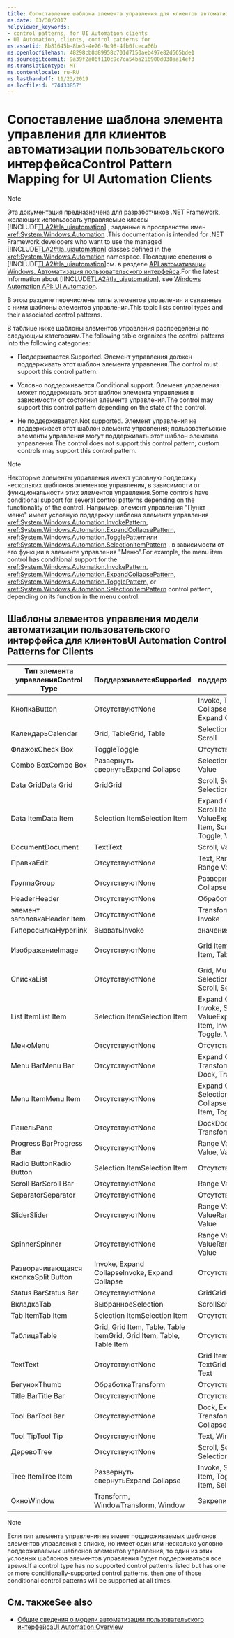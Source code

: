 ```yaml
---
title: Сопоставление шаблона элемента управления для клиентов автоматизации пользовательского интерфейса
ms.date: 03/30/2017
helpviewer_keywords:
- control patterns, for UI Automation clients
- UI Automation, clients, control patterns for
ms.assetid: 8b81645b-8be3-4e26-9c98-4fb0fceca06b
ms.openlocfilehash: 48298cb8d89958c701d7150aeb497e82d565bde1
ms.sourcegitcommit: 9a39f2a06f110c9c7ca54ba216900d038aa14ef3
ms.translationtype: MT
ms.contentlocale: ru-RU
ms.lasthandoff: 11/23/2019
ms.locfileid: "74433857"
---
```

# <a name="control-pattern-mapping-for-ui-automation-clients"></a><span data-ttu-id="aa143-102">Сопоставление шаблона элемента управления для клиентов автоматизации пользовательского интерфейса</span><span class="sxs-lookup"><span data-stu-id="aa143-102">Control Pattern Mapping for UI Automation Clients</span></span>
> [!NOTE]
> <span data-ttu-id="aa143-103">Эта документация предназначена для разработчиков .NET Framework, желающих использовать управляемые классы [!INCLUDE[TLA2#tla_uiautomation](../../../includes/tla2sharptla-uiautomation-md.md)] , заданные в пространстве имен <xref:System.Windows.Automation> .</span><span class="sxs-lookup"><span data-stu-id="aa143-103">This documentation is intended for .NET Framework developers who want to use the managed [!INCLUDE[TLA2#tla_uiautomation](../../../includes/tla2sharptla-uiautomation-md.md)] classes defined in the <xref:System.Windows.Automation> namespace.</span></span> <span data-ttu-id="aa143-104">Последние сведения о [!INCLUDE[TLA2#tla_uiautomation](../../../includes/tla2sharptla-uiautomation-md.md)]см. в разделе [API автоматизации Windows. Автоматизация пользовательского интерфейса](/windows/win32/winauto/entry-uiauto-win32).</span><span class="sxs-lookup"><span data-stu-id="aa143-104">For the latest information about [!INCLUDE[TLA2#tla_uiautomation](../../../includes/tla2sharptla-uiautomation-md.md)], see [Windows Automation API: UI Automation](/windows/win32/winauto/entry-uiauto-win32).</span></span>  
  
 <span data-ttu-id="aa143-105">В этом разделе перечислены типы элементов управления и связанные с ними шаблоны элементов управления.</span><span class="sxs-lookup"><span data-stu-id="aa143-105">This topic lists control types and their associated control patterns.</span></span>  
  
 <span data-ttu-id="aa143-106">В таблице ниже шаблоны элементов управления распределены по следующим категориям.</span><span class="sxs-lookup"><span data-stu-id="aa143-106">The following table organizes the control patterns into the following categories:</span></span>  
  
- <span data-ttu-id="aa143-107">Поддерживается.</span><span class="sxs-lookup"><span data-stu-id="aa143-107">Supported.</span></span> <span data-ttu-id="aa143-108">Элемент управления должен поддерживать этот шаблон элемента управления.</span><span class="sxs-lookup"><span data-stu-id="aa143-108">The control must support this control pattern.</span></span>  
  
- <span data-ttu-id="aa143-109">Условно поддерживается.</span><span class="sxs-lookup"><span data-stu-id="aa143-109">Conditional support.</span></span> <span data-ttu-id="aa143-110">Элемент управления может поддерживать этот шаблон элемента управления в зависимости от состояния элемента управления.</span><span class="sxs-lookup"><span data-stu-id="aa143-110">The control may support this control pattern depending on the state of the control.</span></span>  
  
- <span data-ttu-id="aa143-111">Не поддерживается.</span><span class="sxs-lookup"><span data-stu-id="aa143-111">Not supported.</span></span> <span data-ttu-id="aa143-112">Элемент управления не поддерживает этот шаблон элемента управления; пользовательские элементы управления могут поддерживать этот шаблон элемента управления.</span><span class="sxs-lookup"><span data-stu-id="aa143-112">The control does not support this control pattern; custom controls may support this control pattern.</span></span>  
  
> [!NOTE]
> <span data-ttu-id="aa143-113">Некоторые элементы управления имеют условную поддержку нескольких шаблонов элементов управления, в зависимости от функциональности этих элементов управления.</span><span class="sxs-lookup"><span data-stu-id="aa143-113">Some controls have conditional support for several control patterns depending on the functionality of the control.</span></span> <span data-ttu-id="aa143-114">Например, элемент управления "Пункт меню" имеет условную поддержку шаблона элемента управления <xref:System.Windows.Automation.InvokePattern>, <xref:System.Windows.Automation.ExpandCollapsePattern>, <xref:System.Windows.Automation.TogglePattern>или <xref:System.Windows.Automation.SelectionItemPattern> , в зависимости от его функции в элементе управления "Меню".</span><span class="sxs-lookup"><span data-stu-id="aa143-114">For example, the menu item control has conditional support for the <xref:System.Windows.Automation.InvokePattern>, <xref:System.Windows.Automation.ExpandCollapsePattern>, <xref:System.Windows.Automation.TogglePattern>, or <xref:System.Windows.Automation.SelectionItemPattern> control pattern, depending on its function in the menu control.</span></span>  
  
<a name="control_mapping_clients"></a>   
## <a name="ui-automation-control-patterns-for-clients"></a><span data-ttu-id="aa143-115">Шаблоны элементов управления модели автоматизации пользовательского интерфейса для клиентов</span><span class="sxs-lookup"><span data-stu-id="aa143-115">UI Automation Control Patterns for Clients</span></span>  
  
|<span data-ttu-id="aa143-116">Тип элемента управления</span><span class="sxs-lookup"><span data-stu-id="aa143-116">Control Type</span></span>|<span data-ttu-id="aa143-117">Поддерживается</span><span class="sxs-lookup"><span data-stu-id="aa143-117">Supported</span></span>|<span data-ttu-id="aa143-118">Условно поддерживается</span><span class="sxs-lookup"><span data-stu-id="aa143-118">Conditional Support</span></span>|<span data-ttu-id="aa143-119">Не поддерживается</span><span class="sxs-lookup"><span data-stu-id="aa143-119">Not Supported</span></span>|  
|------------------|---------------|-------------------------|-------------------|  
|<span data-ttu-id="aa143-120">Кнопка</span><span class="sxs-lookup"><span data-stu-id="aa143-120">Button</span></span>|<span data-ttu-id="aa143-121">Отсутствуют</span><span class="sxs-lookup"><span data-stu-id="aa143-121">None</span></span>|<span data-ttu-id="aa143-122">Invoke, Toggle, Expand Collapse</span><span class="sxs-lookup"><span data-stu-id="aa143-122">Invoke, Toggle, Expand Collapse</span></span>|<span data-ttu-id="aa143-123">Отсутствуют</span><span class="sxs-lookup"><span data-stu-id="aa143-123">None</span></span>|  
|<span data-ttu-id="aa143-124">Календарь</span><span class="sxs-lookup"><span data-stu-id="aa143-124">Calendar</span></span>|<span data-ttu-id="aa143-125">Grid, Table</span><span class="sxs-lookup"><span data-stu-id="aa143-125">Grid, Table</span></span>|<span data-ttu-id="aa143-126">Selection, Scroll</span><span class="sxs-lookup"><span data-stu-id="aa143-126">Selection, Scroll</span></span>|<span data-ttu-id="aa143-127">значения</span><span class="sxs-lookup"><span data-stu-id="aa143-127">Value</span></span>|  
|<span data-ttu-id="aa143-128">Флажок</span><span class="sxs-lookup"><span data-stu-id="aa143-128">Check Box</span></span>|<span data-ttu-id="aa143-129">Toggle</span><span class="sxs-lookup"><span data-stu-id="aa143-129">Toggle</span></span>|<span data-ttu-id="aa143-130">Отсутствуют</span><span class="sxs-lookup"><span data-stu-id="aa143-130">None</span></span>|<span data-ttu-id="aa143-131">Отсутствуют</span><span class="sxs-lookup"><span data-stu-id="aa143-131">None</span></span>|  
|<span data-ttu-id="aa143-132">Combo Box</span><span class="sxs-lookup"><span data-stu-id="aa143-132">Combo Box</span></span>|<span data-ttu-id="aa143-133">Развернуть свернуть</span><span class="sxs-lookup"><span data-stu-id="aa143-133">Expand Collapse</span></span>|<span data-ttu-id="aa143-134">Selection, Value</span><span class="sxs-lookup"><span data-stu-id="aa143-134">Selection, Value</span></span>|<span data-ttu-id="aa143-135">Scroll</span><span class="sxs-lookup"><span data-stu-id="aa143-135">Scroll</span></span>|  
|<span data-ttu-id="aa143-136">Data Grid</span><span class="sxs-lookup"><span data-stu-id="aa143-136">Data Grid</span></span>|<span data-ttu-id="aa143-137">Grid</span><span class="sxs-lookup"><span data-stu-id="aa143-137">Grid</span></span>|<span data-ttu-id="aa143-138">Scroll, Selection, Table</span><span class="sxs-lookup"><span data-stu-id="aa143-138">Scroll, Selection, Table</span></span>|<span data-ttu-id="aa143-139">Отсутствуют</span><span class="sxs-lookup"><span data-stu-id="aa143-139">None</span></span>|  
|<span data-ttu-id="aa143-140">Data Item</span><span class="sxs-lookup"><span data-stu-id="aa143-140">Data Item</span></span>|<span data-ttu-id="aa143-141">Selection Item</span><span class="sxs-lookup"><span data-stu-id="aa143-141">Selection Item</span></span>|<span data-ttu-id="aa143-142">Expand Collapse, Grid Item, Scroll Item, Table, Toggle, Value</span><span class="sxs-lookup"><span data-stu-id="aa143-142">Expand Collapse, Grid Item, Scroll Item, Table, Toggle, Value</span></span>|<span data-ttu-id="aa143-143">Отсутствуют</span><span class="sxs-lookup"><span data-stu-id="aa143-143">None</span></span>|  
|<span data-ttu-id="aa143-144">Document</span><span class="sxs-lookup"><span data-stu-id="aa143-144">Document</span></span>|<span data-ttu-id="aa143-145">Text</span><span class="sxs-lookup"><span data-stu-id="aa143-145">Text</span></span>|<span data-ttu-id="aa143-146">Scroll, Value</span><span class="sxs-lookup"><span data-stu-id="aa143-146">Scroll, Value</span></span>|<span data-ttu-id="aa143-147">Отсутствуют</span><span class="sxs-lookup"><span data-stu-id="aa143-147">None</span></span>|  
|<span data-ttu-id="aa143-148">Правка</span><span class="sxs-lookup"><span data-stu-id="aa143-148">Edit</span></span>|<span data-ttu-id="aa143-149">Отсутствуют</span><span class="sxs-lookup"><span data-stu-id="aa143-149">None</span></span>|<span data-ttu-id="aa143-150">Text, Range Value, Value</span><span class="sxs-lookup"><span data-stu-id="aa143-150">Text, Range Value, Value</span></span>|<span data-ttu-id="aa143-151">Отсутствуют</span><span class="sxs-lookup"><span data-stu-id="aa143-151">None</span></span>|  
|<span data-ttu-id="aa143-152">Группа</span><span class="sxs-lookup"><span data-stu-id="aa143-152">Group</span></span>|<span data-ttu-id="aa143-153">Отсутствуют</span><span class="sxs-lookup"><span data-stu-id="aa143-153">None</span></span>|<span data-ttu-id="aa143-154">Развернуть свернуть</span><span class="sxs-lookup"><span data-stu-id="aa143-154">Expand Collapse</span></span>|<span data-ttu-id="aa143-155">Отсутствуют</span><span class="sxs-lookup"><span data-stu-id="aa143-155">None</span></span>|  
|<span data-ttu-id="aa143-156">Header</span><span class="sxs-lookup"><span data-stu-id="aa143-156">Header</span></span>|<span data-ttu-id="aa143-157">Отсутствуют</span><span class="sxs-lookup"><span data-stu-id="aa143-157">None</span></span>|<span data-ttu-id="aa143-158">Обработка</span><span class="sxs-lookup"><span data-stu-id="aa143-158">Transform</span></span>|<span data-ttu-id="aa143-159">Отсутствуют</span><span class="sxs-lookup"><span data-stu-id="aa143-159">None</span></span>|  
|<span data-ttu-id="aa143-160">элемент заголовка</span><span class="sxs-lookup"><span data-stu-id="aa143-160">Header Item</span></span>|<span data-ttu-id="aa143-161">Отсутствуют</span><span class="sxs-lookup"><span data-stu-id="aa143-161">None</span></span>|<span data-ttu-id="aa143-162">Transform, Invoke</span><span class="sxs-lookup"><span data-stu-id="aa143-162">Transform, Invoke</span></span>|<span data-ttu-id="aa143-163">Отсутствуют</span><span class="sxs-lookup"><span data-stu-id="aa143-163">None</span></span>|  
|<span data-ttu-id="aa143-164">Гиперссылка</span><span class="sxs-lookup"><span data-stu-id="aa143-164">Hyperlink</span></span>|<span data-ttu-id="aa143-165">Вызвать</span><span class="sxs-lookup"><span data-stu-id="aa143-165">Invoke</span></span>|<span data-ttu-id="aa143-166">значения</span><span class="sxs-lookup"><span data-stu-id="aa143-166">Value</span></span>|<span data-ttu-id="aa143-167">Отсутствуют</span><span class="sxs-lookup"><span data-stu-id="aa143-167">None</span></span>|  
|<span data-ttu-id="aa143-168">Изображение</span><span class="sxs-lookup"><span data-stu-id="aa143-168">Image</span></span>|<span data-ttu-id="aa143-169">Отсутствуют</span><span class="sxs-lookup"><span data-stu-id="aa143-169">None</span></span>|<span data-ttu-id="aa143-170">Grid Item, Table Item</span><span class="sxs-lookup"><span data-stu-id="aa143-170">Grid Item, Table Item</span></span>|<span data-ttu-id="aa143-171">Invoke, Selection Item</span><span class="sxs-lookup"><span data-stu-id="aa143-171">Invoke, Selection Item</span></span>|  
|<span data-ttu-id="aa143-172">Списка</span><span class="sxs-lookup"><span data-stu-id="aa143-172">List</span></span>|<span data-ttu-id="aa143-173">Отсутствуют</span><span class="sxs-lookup"><span data-stu-id="aa143-173">None</span></span>|<span data-ttu-id="aa143-174">Grid, Multiple View, Scroll, Selection</span><span class="sxs-lookup"><span data-stu-id="aa143-174">Grid, Multiple View, Scroll, Selection</span></span>|<span data-ttu-id="aa143-175">Таблица</span><span class="sxs-lookup"><span data-stu-id="aa143-175">Table</span></span>|  
|<span data-ttu-id="aa143-176">List Item</span><span class="sxs-lookup"><span data-stu-id="aa143-176">List Item</span></span>|<span data-ttu-id="aa143-177">Selection Item</span><span class="sxs-lookup"><span data-stu-id="aa143-177">Selection Item</span></span>|<span data-ttu-id="aa143-178">Expand Collapse, Grid Item, Invoke, Scroll Item, Toggle, Value</span><span class="sxs-lookup"><span data-stu-id="aa143-178">Expand Collapse, Grid Item, Invoke, Scroll Item, Toggle, Value</span></span>|<span data-ttu-id="aa143-179">Отсутствуют</span><span class="sxs-lookup"><span data-stu-id="aa143-179">None</span></span>|  
|<span data-ttu-id="aa143-180">Меню</span><span class="sxs-lookup"><span data-stu-id="aa143-180">Menu</span></span>|<span data-ttu-id="aa143-181">Отсутствуют</span><span class="sxs-lookup"><span data-stu-id="aa143-181">None</span></span>|<span data-ttu-id="aa143-182">Отсутствуют</span><span class="sxs-lookup"><span data-stu-id="aa143-182">None</span></span>|<span data-ttu-id="aa143-183">Отсутствуют</span><span class="sxs-lookup"><span data-stu-id="aa143-183">None</span></span>|  
|<span data-ttu-id="aa143-184">Menu Bar</span><span class="sxs-lookup"><span data-stu-id="aa143-184">Menu Bar</span></span>|<span data-ttu-id="aa143-185">Отсутствуют</span><span class="sxs-lookup"><span data-stu-id="aa143-185">None</span></span>|<span data-ttu-id="aa143-186">Expand Collapse, Dock, Transform</span><span class="sxs-lookup"><span data-stu-id="aa143-186">Expand Collapse, Dock, Transform</span></span>|<span data-ttu-id="aa143-187">Отсутствуют</span><span class="sxs-lookup"><span data-stu-id="aa143-187">None</span></span>|  
|<span data-ttu-id="aa143-188">Menu Item</span><span class="sxs-lookup"><span data-stu-id="aa143-188">Menu Item</span></span>|<span data-ttu-id="aa143-189">Отсутствуют</span><span class="sxs-lookup"><span data-stu-id="aa143-189">None</span></span>|<span data-ttu-id="aa143-190">Expand Collapse, Invoke, Selection Item, Toggle</span><span class="sxs-lookup"><span data-stu-id="aa143-190">Expand Collapse, Invoke, Selection Item, Toggle</span></span>|<span data-ttu-id="aa143-191">Отсутствуют</span><span class="sxs-lookup"><span data-stu-id="aa143-191">None</span></span>|  
|<span data-ttu-id="aa143-192">Панель</span><span class="sxs-lookup"><span data-stu-id="aa143-192">Pane</span></span>|<span data-ttu-id="aa143-193">Отсутствуют</span><span class="sxs-lookup"><span data-stu-id="aa143-193">None</span></span>|<span data-ttu-id="aa143-194">Dock</span><span class="sxs-lookup"><span data-stu-id="aa143-194">Dock.</span></span> <span data-ttu-id="aa143-195">Scroll, Transform</span><span class="sxs-lookup"><span data-stu-id="aa143-195">Scroll, Transform</span></span>|<span data-ttu-id="aa143-196">Окно</span><span class="sxs-lookup"><span data-stu-id="aa143-196">Window</span></span>|  
|<span data-ttu-id="aa143-197">Progress Bar</span><span class="sxs-lookup"><span data-stu-id="aa143-197">Progress Bar</span></span>|<span data-ttu-id="aa143-198">Отсутствуют</span><span class="sxs-lookup"><span data-stu-id="aa143-198">None</span></span>|<span data-ttu-id="aa143-199">Range Value, Value</span><span class="sxs-lookup"><span data-stu-id="aa143-199">Range Value, Value</span></span>|<span data-ttu-id="aa143-200">Отсутствуют</span><span class="sxs-lookup"><span data-stu-id="aa143-200">None</span></span>|  
|<span data-ttu-id="aa143-201">Radio Button</span><span class="sxs-lookup"><span data-stu-id="aa143-201">Radio Button</span></span>|<span data-ttu-id="aa143-202">Selection Item</span><span class="sxs-lookup"><span data-stu-id="aa143-202">Selection Item</span></span>|<span data-ttu-id="aa143-203">Отсутствуют</span><span class="sxs-lookup"><span data-stu-id="aa143-203">None</span></span>|<span data-ttu-id="aa143-204">Toggle</span><span class="sxs-lookup"><span data-stu-id="aa143-204">Toggle</span></span>|  
|<span data-ttu-id="aa143-205">Scroll Bar</span><span class="sxs-lookup"><span data-stu-id="aa143-205">Scroll Bar</span></span>|<span data-ttu-id="aa143-206">Отсутствуют</span><span class="sxs-lookup"><span data-stu-id="aa143-206">None</span></span>|<span data-ttu-id="aa143-207">Range Value</span><span class="sxs-lookup"><span data-stu-id="aa143-207">Range Value</span></span>|<span data-ttu-id="aa143-208">Scroll</span><span class="sxs-lookup"><span data-stu-id="aa143-208">Scroll</span></span>|  
|<span data-ttu-id="aa143-209">Separator</span><span class="sxs-lookup"><span data-stu-id="aa143-209">Separator</span></span>|<span data-ttu-id="aa143-210">Отсутствуют</span><span class="sxs-lookup"><span data-stu-id="aa143-210">None</span></span>|<span data-ttu-id="aa143-211">Отсутствуют</span><span class="sxs-lookup"><span data-stu-id="aa143-211">None</span></span>|<span data-ttu-id="aa143-212">Отсутствуют</span><span class="sxs-lookup"><span data-stu-id="aa143-212">None</span></span>|  
|<span data-ttu-id="aa143-213">Slider</span><span class="sxs-lookup"><span data-stu-id="aa143-213">Slider</span></span>|<span data-ttu-id="aa143-214">Отсутствуют</span><span class="sxs-lookup"><span data-stu-id="aa143-214">None</span></span>|<span data-ttu-id="aa143-215">Range Value, Selection, Value</span><span class="sxs-lookup"><span data-stu-id="aa143-215">Range Value, Selection, Value</span></span>|<span data-ttu-id="aa143-216">Отсутствуют</span><span class="sxs-lookup"><span data-stu-id="aa143-216">None</span></span>|  
|<span data-ttu-id="aa143-217">Spinner</span><span class="sxs-lookup"><span data-stu-id="aa143-217">Spinner</span></span>|<span data-ttu-id="aa143-218">Отсутствуют</span><span class="sxs-lookup"><span data-stu-id="aa143-218">None</span></span>|<span data-ttu-id="aa143-219">Range Value, Selection, Value</span><span class="sxs-lookup"><span data-stu-id="aa143-219">Range Value, Selection, Value</span></span>|<span data-ttu-id="aa143-220">Отсутствуют</span><span class="sxs-lookup"><span data-stu-id="aa143-220">None</span></span>|  
|<span data-ttu-id="aa143-221">Разворачивающаяся кнопка</span><span class="sxs-lookup"><span data-stu-id="aa143-221">Split Button</span></span>|<span data-ttu-id="aa143-222">Invoke, Expand Collapse</span><span class="sxs-lookup"><span data-stu-id="aa143-222">Invoke, Expand Collapse</span></span>|<span data-ttu-id="aa143-223">Отсутствуют</span><span class="sxs-lookup"><span data-stu-id="aa143-223">None</span></span>|<span data-ttu-id="aa143-224">Отсутствуют</span><span class="sxs-lookup"><span data-stu-id="aa143-224">None</span></span>|  
|<span data-ttu-id="aa143-225">Status Bar</span><span class="sxs-lookup"><span data-stu-id="aa143-225">Status Bar</span></span>|<span data-ttu-id="aa143-226">Отсутствуют</span><span class="sxs-lookup"><span data-stu-id="aa143-226">None</span></span>|<span data-ttu-id="aa143-227">Grid</span><span class="sxs-lookup"><span data-stu-id="aa143-227">Grid</span></span>|<span data-ttu-id="aa143-228">Отсутствуют</span><span class="sxs-lookup"><span data-stu-id="aa143-228">None</span></span>|  
|<span data-ttu-id="aa143-229">Вкладка</span><span class="sxs-lookup"><span data-stu-id="aa143-229">Tab</span></span>|<span data-ttu-id="aa143-230">Выбранное</span><span class="sxs-lookup"><span data-stu-id="aa143-230">Selection</span></span>|<span data-ttu-id="aa143-231">Scroll</span><span class="sxs-lookup"><span data-stu-id="aa143-231">Scroll</span></span>|<span data-ttu-id="aa143-232">Отсутствуют</span><span class="sxs-lookup"><span data-stu-id="aa143-232">None</span></span>|  
|<span data-ttu-id="aa143-233">Tab Item</span><span class="sxs-lookup"><span data-stu-id="aa143-233">Tab Item</span></span>|<span data-ttu-id="aa143-234">Selection Item</span><span class="sxs-lookup"><span data-stu-id="aa143-234">Selection Item</span></span>|<span data-ttu-id="aa143-235">Отсутствуют</span><span class="sxs-lookup"><span data-stu-id="aa143-235">None</span></span>|<span data-ttu-id="aa143-236">Вызвать</span><span class="sxs-lookup"><span data-stu-id="aa143-236">Invoke</span></span>|  
|<span data-ttu-id="aa143-237">Таблица</span><span class="sxs-lookup"><span data-stu-id="aa143-237">Table</span></span>|<span data-ttu-id="aa143-238">Grid, Grid Item, Table, Table Item</span><span class="sxs-lookup"><span data-stu-id="aa143-238">Grid, Grid Item, Table, Table Item</span></span>|<span data-ttu-id="aa143-239">Отсутствуют</span><span class="sxs-lookup"><span data-stu-id="aa143-239">None</span></span>|<span data-ttu-id="aa143-240">Отсутствуют</span><span class="sxs-lookup"><span data-stu-id="aa143-240">None</span></span>|  
|<span data-ttu-id="aa143-241">Text</span><span class="sxs-lookup"><span data-stu-id="aa143-241">Text</span></span>|<span data-ttu-id="aa143-242">Отсутствуют</span><span class="sxs-lookup"><span data-stu-id="aa143-242">None</span></span>|<span data-ttu-id="aa143-243">Grid Item, Table Item, Text</span><span class="sxs-lookup"><span data-stu-id="aa143-243">Grid Item, Table Item, Text</span></span>|<span data-ttu-id="aa143-244">значения</span><span class="sxs-lookup"><span data-stu-id="aa143-244">Value</span></span>|  
|<span data-ttu-id="aa143-245">Бегунок</span><span class="sxs-lookup"><span data-stu-id="aa143-245">Thumb</span></span>|<span data-ttu-id="aa143-246">Обработка</span><span class="sxs-lookup"><span data-stu-id="aa143-246">Transform</span></span>|<span data-ttu-id="aa143-247">Отсутствуют</span><span class="sxs-lookup"><span data-stu-id="aa143-247">None</span></span>|<span data-ttu-id="aa143-248">Отсутствуют</span><span class="sxs-lookup"><span data-stu-id="aa143-248">None</span></span>|  
|<span data-ttu-id="aa143-249">Title Bar</span><span class="sxs-lookup"><span data-stu-id="aa143-249">Title Bar</span></span>|<span data-ttu-id="aa143-250">Отсутствуют</span><span class="sxs-lookup"><span data-stu-id="aa143-250">None</span></span>|<span data-ttu-id="aa143-251">Отсутствуют</span><span class="sxs-lookup"><span data-stu-id="aa143-251">None</span></span>|<span data-ttu-id="aa143-252">Отсутствуют</span><span class="sxs-lookup"><span data-stu-id="aa143-252">None</span></span>|  
|<span data-ttu-id="aa143-253">Tool Bar</span><span class="sxs-lookup"><span data-stu-id="aa143-253">Tool Bar</span></span>|<span data-ttu-id="aa143-254">Отсутствуют</span><span class="sxs-lookup"><span data-stu-id="aa143-254">None</span></span>|<span data-ttu-id="aa143-255">Dock, Expand Collapse, Transform</span><span class="sxs-lookup"><span data-stu-id="aa143-255">Dock, Expand Collapse, Transform</span></span>|<span data-ttu-id="aa143-256">Отсутствуют</span><span class="sxs-lookup"><span data-stu-id="aa143-256">None</span></span>|  
|<span data-ttu-id="aa143-257">Tool Tip</span><span class="sxs-lookup"><span data-stu-id="aa143-257">Tool Tip</span></span>|<span data-ttu-id="aa143-258">Отсутствуют</span><span class="sxs-lookup"><span data-stu-id="aa143-258">None</span></span>|<span data-ttu-id="aa143-259">Text, Window</span><span class="sxs-lookup"><span data-stu-id="aa143-259">Text, Window</span></span>|<span data-ttu-id="aa143-260">Отсутствуют</span><span class="sxs-lookup"><span data-stu-id="aa143-260">None</span></span>|  
|<span data-ttu-id="aa143-261">Дерево</span><span class="sxs-lookup"><span data-stu-id="aa143-261">Tree</span></span>|<span data-ttu-id="aa143-262">Отсутствуют</span><span class="sxs-lookup"><span data-stu-id="aa143-262">None</span></span>|<span data-ttu-id="aa143-263">Scroll, Selection</span><span class="sxs-lookup"><span data-stu-id="aa143-263">Scroll, Selection</span></span>|<span data-ttu-id="aa143-264">Отсутствуют</span><span class="sxs-lookup"><span data-stu-id="aa143-264">None</span></span>|  
|<span data-ttu-id="aa143-265">Tree Item</span><span class="sxs-lookup"><span data-stu-id="aa143-265">Tree Item</span></span>|<span data-ttu-id="aa143-266">Развернуть свернуть</span><span class="sxs-lookup"><span data-stu-id="aa143-266">Expand Collapse</span></span>|<span data-ttu-id="aa143-267">Invoke, Scroll Item, Selection Item, Toggle</span><span class="sxs-lookup"><span data-stu-id="aa143-267">Invoke, Scroll Item, Selection Item, Toggle</span></span>|<span data-ttu-id="aa143-268">Отсутствуют</span><span class="sxs-lookup"><span data-stu-id="aa143-268">None</span></span>|  
|<span data-ttu-id="aa143-269">Окно</span><span class="sxs-lookup"><span data-stu-id="aa143-269">Window</span></span>|<span data-ttu-id="aa143-270">Transform, Window</span><span class="sxs-lookup"><span data-stu-id="aa143-270">Transform, Window</span></span>|<span data-ttu-id="aa143-271">Закрепить</span><span class="sxs-lookup"><span data-stu-id="aa143-271">Dock</span></span>|<span data-ttu-id="aa143-272">Отсутствуют</span><span class="sxs-lookup"><span data-stu-id="aa143-272">None</span></span>|  
  
> [!NOTE]
> <span data-ttu-id="aa143-273">Если тип элемента управления не имеет поддерживаемых шаблонов элементов управления в списке, но имеет один или несколько условно поддерживаемых шаблонов элементов управления, то один из этих условных шаблонов элементов управления будет поддерживаться все время.</span><span class="sxs-lookup"><span data-stu-id="aa143-273">If a control type has no supported control patterns listed but has one or more conditionally-supported control patterns, then one of those conditional control patterns will be supported at all times.</span></span>  
  
## <a name="see-also"></a><span data-ttu-id="aa143-274">См. также</span><span class="sxs-lookup"><span data-stu-id="aa143-274">See also</span></span>

- [<span data-ttu-id="aa143-275">Общие сведения о модели автоматизации пользовательского интерфейса</span><span class="sxs-lookup"><span data-stu-id="aa143-275">UI Automation Overview</span></span>](ui-automation-overview.md)
